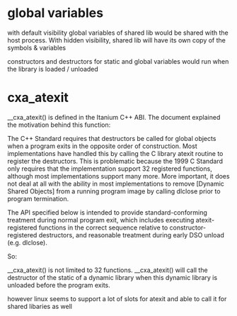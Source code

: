 # global variables

with default visibility global variables of shared lib would be shared with the host process. With hidden visibility, shared lib will have its own copy of the symbols & variables

constructors and destructors for static and global variables would run when the library is loaded / unloaded

# cxa_atexit

__cxa_atexit() is defined in the Itanium C++ ABI. The document explained the motivation behind this function:

The C++ Standard requires that destructors be called for global objects when a program exits in the opposite order of construction. Most implementations have handled this by calling the C library atexit routine to register the destructors. This is problematic because the 1999 C Standard only requires that the implementation support 32 registered functions, although most implementations support many more. More important, it does not deal at all with the ability in most implementations to remove [Dynamic Shared Objects] from a running program image by calling dlclose prior to program termination.

The API specified below is intended to provide standard-conforming treatment during normal program exit, which includes executing atexit-registered functions in the correct sequence relative to constructor-registered destructors, and reasonable treatment during early DSO unload (e.g. dlclose).

So:

__cxa_atexit() is not limited to 32 functions.
__cxa_atexit() will call the destructor of the static of a dynamic library when this dynamic library is unloaded before the program exits.

however linux seems to support a lot of slots for atexit and able to call it for shared libaries as well
